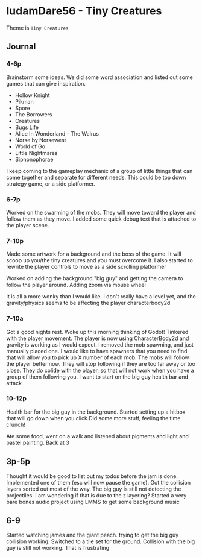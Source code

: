 # ludamDare56 - Tiny Creatures

Theme is `Tiny Creatures`
  
## Journal

### 4-6p

Brainstorm some ideas. We did some word association and listed out some games that can give inspiration. 

- Hollow Knight
- Pikman
- Spore
- The Borrowers
- Creatures
- Bugs Life
- Alice In Wonderland - The Walrus
- Norse by Norsewest
- World of Go
- Little Nightmares
- Siphonophorae

I keep coming to the gameplay mechanic of a group of little things that can come together and separate for different needs. This could be top down strategy game, or a side platformer. 

### 6-7p

Worked on the swarming of the mobs. They will move toward the player and follow them as they move. I added some quick debug text that is attached to the player scene.

### 7-10p

Made some artwork for a background and the boss of the game. It will scoop up you/the tiny creatures and you must overcome it. I also started to rewrite the player controls to move as a side scrolling platformer

Worked on adding the background "big guy" and getting the camera to follow the player around. Adding zoom via mouse wheel

It is all a more wonky than I would like. I don't really have a level yet, and the gravity/physics seems to be affecting the player characterbody2d

### 7-10a

Got a good nights rest. Woke up this morning thinking of Godot! Tinkered with the player movement. The player is now using CharacterBody2d and gravity is working as I would expect. I removed the mob spawning, and just manually placed one. I would like to have spawners that you need to find that will allow you to pick up X number of each mob. The mobs will follow the player better now. They will stop following if they are too far away or too close. They do colide with the player, so that will not work when you have a group of them following you. I want to start on the big guy health bar and attack

### 10-12p

Health bar for the big guy in the background. Started setting up a hitbox that will go down when you click.Did some more stuff, feeling the time crunch! 

Ate some food, went on a walk and listened about pigments and light and pastel painting. Back at 3

## 3p-5p

Thought it would be good to list out my todos before the jam is done. Implemented one of them (esc will now pause the game). Got the collision layers sorted out most of the way. The big guy is still not detecting the projectiles. I am wondering if that is due to the z layering? Started a very bare bones audio project using LMMS to get some background music

## 6-9

Started watching james and the giant peach. trying to get the big guy collision working. Switched to a tile set for the ground. Collision with the big guy is still not working. That is frustrating